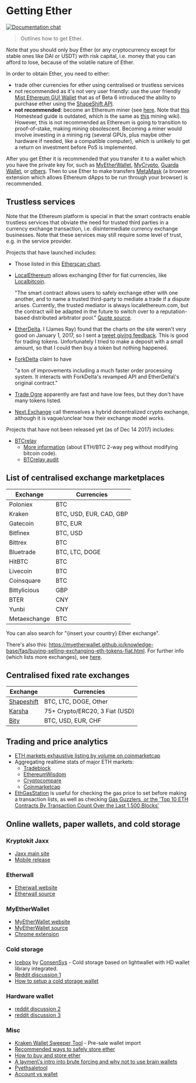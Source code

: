 # Getting Ether

[![Documentation
chat](https://img.shields.io/badge/gitter-Docs%20chat-4AB495.svg)](https://gitter.im/ethereum/documentation)

> Outlines how to get Ether.

Note that you should only buy Ether (or any cryptocurrency except for
stable ones like DAI or USDT) with risk capital, i.e. money that you can
afford to lose, because of the volatile nature of Ether.

<!-- TODO: This needs huge amount of updating -->

In order to obtain Ether, you need to either:

-   trade other currencies for ether using centralised or trustless
    services
-   not recommended as it's not very user friendly: use the user
    friendly [Mist Ethereum GUI Wallet](https://github.com/ethereum/mist/releases) that as of Beta 6
    introduced the ability to purchase ether using the [ShapeShift API](http://shapeshift.io/).
-   **not recommended**: become an Ethereum miner (see
    [here](https://forum.ethereum.org/discussion/8886/quick-start-guide-to-mine-ethereum/p1).
    Note that
    [this](https://ethereum-homestead.readthedocs.io/en/latest/mining.html)
    Homestead guide is outdated, which is the same as
    [this](./mining.md) mining wiki).
    However, this is not recommended as Ethereum is going to transition
    to proof-of-stake, making mining obsolescent. Becoming a miner would
    involve investing in a mining rig (several GPUs, plus maybe other
    hardware if needed, like a compatible computer), which is unlikely
    to get a return on investment before PoS is implemented.

After you get Ether it is recommended that you transfer it to a wallet
which you have the private key for, such as
[MyEtherWallet](https://myetherwallet.com), [MyCrypto](https://www.mycrypto.com/), [Guarda Wallet](https://guarda.co), or [others](https://ethereum.org/wallets/). Then to use Ether to make
transfers [MetaMask](https://metamask.io/) (a browser extension which
allows Ethereum dApps to be run through your browser) is recommended.

## Trustless services

<!-- TODO: Check all below -->

Note that the Ethereum platform is special in that the smart contracts
enable trustless services that obviate the need for trusted third
parties in a currency exchange transaction, i.e. disintermediate
currency exchange businesses. Note that these services may still require
some level of trust, e.g. in the service provider.

Projects that have launched includes:

-   Those listed in this [Etherscan chart](https://etherscan.io/stat/dextracker).

-   [LocalEthereum](https://localethereum.com/) allows exchanging Ether
    for fiat currencies, like [Localbitcoin](https://Localbitcoin.com/).

    "The smart contract allows users to safely exchange ether with one
    another, and to name a trusted third-party to mediate a trade if a
    dispute arises. Currently, the trusted mediator is always
    localethereum.com, but the contract will be adapted in the future to
    switch over to a reputation-based distributed arbitrator pool." [Quote source](https://blog.localethereum.com/how-our-escrow-smart-contract-works/).

-   [EtherDelta](https://etherdelta.com). I (James Ray) found that the
    charts on the site weren't very good on January 1, 2017, so I sent
    a [tweet giving feedback](https://twitter.com/JamesCRay01/status/953101168669999104).
    This is good for trading tokens. Unfortunately I tried to make a
    deposit with a small amount, so that I could then buy a token but
    nothing happened.

-   [ForkDelta](https://forkdelta.github.io) claim to have 

    "a ton of
    improvements including a much faster order processing system. It
    interacts with ForkDelta's revamped API and EtherDelta\\'s original
    contract."

-   [Trade Ogre](https://tradeogre.com/markets) apparently are fast and
    have low fees, but they don't have many tokens listed.

-   [Next.Exchange](https://next.exchange/) call themselves a hybrid
    decentralized crypto exchange, although it is vague/unclear how
    their exchange model works.

<!-- TODO: Update -->

Projects that have not been released yet (as of Dec 14 2017) includes:

-   [BTCrelay](http://btcrelay.org/)
    -   [More information](https://medium.com/@ConsenSys/taking-stock-bitcoin-and-ethereum-4382f0a2f17)
         (about ETH/BTC 2-way peg without modifying bitcoin code).
    -   [BTCrelay audit](http://martin.swende.se/blog/BTCRelay-Auditing.html)

## List of centralised exchange marketplaces

| Exchange     | Currencies              |
| ------------ | ----------------------- |
| Poloniex     | BTC                     |
| Kraken       | BTC, USD, EUR, CAD, GBP |
| Gatecoin     | BTC, EUR                |
| Bitfinex     | BTC, USD                |
| Bittrex      | BTC                     |
| Bluetrade    | BTC, LTC, DOGE          |
| HitBTC       | BTC                     |
| Livecoin     | BTC                     |
| Coinsquare   | BTC                     |
| Bittylicious | GBP                     |
| BTER         | CNY                     |
| Yunbi        | CNY                     |
| Metaexchange | BTC                     |

You can also search for "{insert your country} Ether exchange".

There's also this:
<https://myetherwallet.github.io/knowledge-base/faq/buying-selling-exchanging-eth-tokens-fiat.html>.
For further info (which lists more exchanges), see
[here](Getting-Ether:-further-info).

<!-- TODO: Fix link above -->

## Centralised fixed rate exchanges

| Exchange                     | Currencies                     |
| ---------------------------- | ------------------------------ |
| [Shapeshift](https://shapeshift.io)  | BTC, LTC, DOGE, Other          |
| [Karsha](https://karsha.biz) | 75+ Crypto/ERC20, 3 Fiat (USD) |
| [Bity](https://bity.com)     | BTC, USD, EUR, CHF             |

## Trading and price analytics

-   [ETH markets exhaustive listing by volume on
    coinmarketcap](https://coinmarketcap.com/currencies/ethereum/#markets)
-   Aggregating realtime stats of major ETH markets:
    -   [Tradeblock](https://tradeblock.com/ethereum)
    -   [EthereumWisdom](http://ethereumwisdom.com)
    -   [Cryptocompare](https://www.cryptocompare.com/coins/eth/overview)
    -   [Coinmarketcap](https://coinmarketcap.com/currencies/ethereum/)
-   [EthGasStation](https://ethgasstation.info) is useful for checking
    the gas price to set before making a transaction lists, as well as
    checking [Gas Guzzlers, or the 'Top 10 ETH Contracts By Transaction
    Count Over the Last 1,500
    Blocks'](https://ethgasstation.info/gasguzzlers.php)

## Online wallets, paper wallets, and cold storage

<!-- TODO: This is here just a dumping ground of links and notes Please move this over in a listing form to ecosystem. Keep examples here, maybe explain paranoid practices, list dangers -->

### Kryptokit Jaxx

-   [Jaxx main site](http://jaxx.io/)
-   [Mobile release](http://favs.pw/first-ethereum-mobile-app-released/#.VsHn_PGPL5c)

### Etherwall

-   [Etherwall website](http://www.etherwall.com/)
-   [Etherwall source](https://github.com/almindor/etherwall)

### MyEtherWallet

-   [MyEtherWallet website](https://www.myetherwallet.com/)
-   [MyEtherWallet
    source](https://github.com/kvhnuke/etherwallet/)
-   [Chrome
    extension](http://sebfor.com/myetherwallet-chrome-extension-release/)

### Cold storage

-   [Icebox](https://github.com/ConsenSys/icebox) by
    [ConsenSys](https://consensys.net/) - Cold storage based on
    lightwallet with HD wallet library integrated.
-   [Reddit discussion
    1](https://www.reddit.com/r/ethereum/comments/45uvmy/offline_cold_storage_question/offline_cold_storage_question)
-   [How to setup a cold storage
    wallet](https://www.reddit.com/r/ethereum/comments/48wfbv/eli5_how_to_setup_a_cold_storage_wallet_as/)

### Hardware wallet

-   [reddit discussion
    2](https://www.reddit.com/r/ethereum/comments/45siaq/hardware_wallet/)
-   [reddit discussion
    3](https://www.reddit.com/r/ethereum/comments/4521o4/crowdfunding_ethereum_hardware_cold_storage_wallet/)

### Misc

-   [Kraken Wallet Sweeper Tool](https://www.kraken.com/ether) -
    Pre-sale wallet import
-   [Recommended ways to safely store
    ether](http://ethereum.stackexchange.com/questions/1239/what-is-the-recommended-way-to-safely-store-ether)
-   [How to buy and store
    ether](http://sebfor.com/how-to-buy-and-store-ether/)
-   [A laymen\\'s intro into brute forcing and why not to use
    brain
    wallets](http://www.fastcompany.com/3056651/researchers-find-a-crack-that-drains-supposedly-secure-bitcoin-wallets)
-   [Pyethsaletool](https://github.com/ethereum/pyethsaletool/blob/master/README.md)
-   [Account vs
    wallet](https://www.reddit.com/r/ethereum/comments/47j3r5/eli5_accounts_vs_wallet_contracts_on_mist/)

